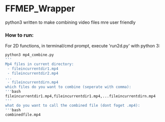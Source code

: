 # FFMEP_Wrapper

python3 written to make combining video files mre user friendly


### How to run:
For 2D functions, in terminal/cmd prompt, execute 'run2d.py' with python 3:
```bash
python3 mp4_combine.py
'''
Mp4 files in current directory:
 - fileincurrentdir1.mp4
 - fileincurrentdir2.mp4
...
 - fileincurrentdirn.mp4
which files do you want to combine (seperate with comma):
'''bash
fileincurrentdir1.mp4,fileincurrentdir1.mp4,...fileincurrentdirn.mp4
'''
what do you want to call the combined file (dont foget .mp4):
'''bash
combinedfile.mp4
```